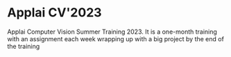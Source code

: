 # Applai CV'2023
Applai Computer Vision Summer Training 2023. It is a one-month training with an assignment each week wrapping up with a big project by the end of the training
